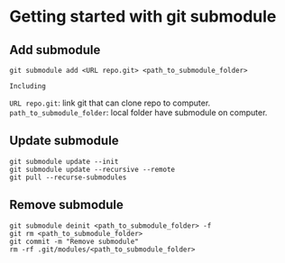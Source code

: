 # Getting started with git submodule

## Add submodule

    git submodule add <URL repo.git> <path_to_submodule_folder>

`Including`
 
 `URL repo.git`: link git that can clone repo to computer.\
 `path_to_submodule_folder`: local folder have submodule on computer.

## Update submodule

    git submodule update --init
    git submodule update --recursive --remote
    git pull --recurse-submodules

## Remove submodule

    git submodule deinit <path_to_submodule_folder> -f
    git rm <path_to_submodule_folder>
    git commit -m "Remove submodule" 
    rm -rf .git/modules/<path_to_submodule_folder>